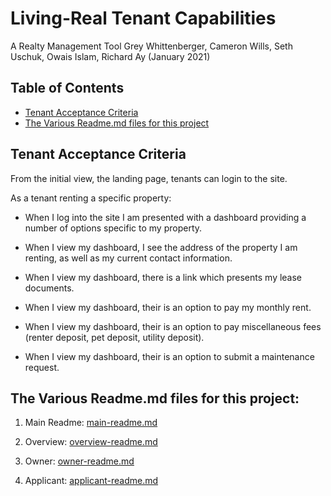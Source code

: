 # Living-Real Tenant Capabilities
A Realty Management Tool
Grey Whittenberger, Cameron Wills, Seth Uschuk, Owais Islam, Richard Ay
(January 2021)


## Table of Contents
* [Tenant Acceptance Criteria](#tenant-acceptance-criteria)
* [The Various Readme.md files for this project](#the-various-readme.md-files-for-this-project)

## Tenant Acceptance Criteria

From the initial view, the landing page, tenants can login to the site. 

As a tenant renting a specific property:

* When I log into the site I am presented with a dashboard providing a number of options specific to my property.

* When I view my dashboard, I see the address of the property I am renting, as well as my current contact information.

* When I view my dashboard, there is a link which presents my lease documents.

* When I view my dashboard, their is an option to pay my monthly rent.

* When I view my dashboard, their is an option to pay miscellaneous fees (renter deposit, pet deposit, utility deposit).

* When I view my dashboard, their is an option to submit a maintenance request.


## The Various Readme.md files for this project:

1) Main Readme: [main-readme.md](../README.md)

2) Overview: [overview-readme.md](overview-readme.md)

3) Owner:  [owner-readme.md](owner-readme.md) 

4) Applicant: [applicant-readme.md](applicant-readme.md)


